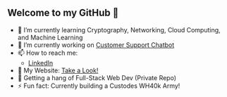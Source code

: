 ## Welcome to my GitHub 👋
- 🌱 I’m currently learning Cryptography, Networking, Cloud Computing, and Machine Learning
- 🔭 I’m currently working on [Customer Support Chatbot](https://github.com/UXLY-Chatbot) <br>
- 📫 How to reach me: <br>
  - [LinkedIn](www.linkedin.com/in/vincent-liu003)
- 🎨 My Website: [Take a Look!](https://vincent-wei-sheng-liu.com/) <br>
- 💬 Getting a hang of Full-Stack Web Dev (Private Repo)
- ⚡ Fun fact: Currently building a Custodes WH40k Army! <br>
<!--
Here are some ideas to get you started:



- 👯 I’m looking to collaborate on ...
- 🤔 I’m looking for help with ...



-->
